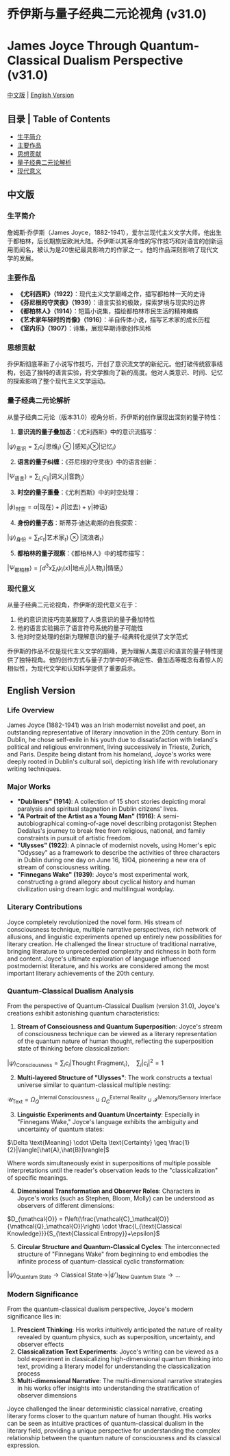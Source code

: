 # 乔伊斯与量子经典二元论视角 (v31.0)
# James Joyce Through Quantum-Classical Dualism Perspective (v31.0)

[中文版](#中文版) | [English Version](#english-version)

## 目录 | Table of Contents
- [生平简介](#生平简介)
- [主要作品](#主要作品)
- [思想贡献](#思想贡献)
- [量子经典二元论解析](#量子经典二元论解析)
- [现代意义](#现代意义)

<a name="中文版"></a>
## 中文版

### 生平简介

詹姆斯·乔伊斯（James Joyce，1882-1941），爱尔兰现代主义文学大师。他出生于都柏林，后长期旅居欧洲大陆。乔伊斯以其革命性的写作技巧和对语言的创新运用而闻名，被认为是20世纪最具影响力的作家之一。他的作品深刻影响了现代文学的发展。

### 主要作品

- **《尤利西斯》（1922）**：现代主义文学巅峰之作，描写都柏林一天的史诗
- **《芬尼根的守灵夜》（1939）**：语言实验的极致，探索梦境与现实的边界
- **《都柏林人》（1914）**：短篇小说集，描绘都柏林市民生活的精神瘫痪
- **《艺术家年轻时的肖像》（1916）**：半自传体小说，描写艺术家的成长历程
- **《室内乐》（1907）**：诗集，展现早期诗歌创作风格

### 思想贡献

乔伊斯彻底革新了小说写作技巧，开创了意识流文学的新纪元。他打破传统叙事结构，创造了独特的语言实验，将文学推向了新的高度。他对人类意识、时间、记忆的探索影响了整个现代主义文学运动。

### 量子经典二元论解析

从量子经典二元论（版本31.0）视角分析，乔伊斯的创作展现出深刻的量子特性：

1. **意识流的量子叠加态**：《尤利西斯》中的意识流描写：

$`|\psi\rangle_{\text{意识}} = \sum_i c_i |\text{思维}_i\rangle \otimes |\text{感知}_i\rangle \otimes |\text{记忆}_i\rangle`$

2. **语言的量子纠缠**：《芬尼根的守灵夜》中的语言创新：

$`|\Psi_{\text{语言}}\rangle = \sum_{i,j} c_{ij} |\text{词义}_i\rangle |\text{音韵}_j\rangle`$

3. **时空的量子重叠**：《尤利西斯》中的时空处理：

$`|\phi\rangle_{\text{时空}} = \alpha |\text{现在}\rangle + \beta |\text{过去}\rangle + \gamma |\text{神话}\rangle`$

4. **身份的量子态**：斯蒂芬·迪达勒斯的自我探索：

$`|\psi\rangle_{\text{身份}} = \sum_t c_t |\text{艺术家}_t\rangle \otimes |\text{流浪者}_t\rangle`$

5. **都柏林的量子观察**：《都柏林人》中的城市描写：

$`|\Psi_{\text{都柏林}}\rangle = \int d^3x \sum_i \psi_i(x)|\text{地点}_i\rangle |\text{人物}_i\rangle |\text{情感}_i\rangle`$

### 现代意义

从量子经典二元论视角，乔伊斯的现代意义在于：

1. 他的意识流技巧完美展现了人类意识的量子叠加特性
2. 他的语言实验揭示了语言符号系统的量子可能性
3. 他对时空处理的创新为理解意识的量子-经典转化提供了文学范式

乔伊斯的作品不仅是现代主义文学的巅峰，更为理解人类意识和语言的量子特性提供了独特视角。他的创作方式与量子力学中的不确定性、叠加态等概念有着惊人的相似性，为现代文学和认知科学提供了重要启示。

<a name="english-version"></a>
## English Version

### Life Overview

James Joyce (1882-1941) was an Irish modernist novelist and poet, an outstanding representative of literary innovation in the 20th century. Born in Dublin, he chose self-exile in his youth due to dissatisfaction with Ireland's political and religious environment, living successively in Trieste, Zurich, and Paris. Despite being distant from his homeland, Joyce's works were deeply rooted in Dublin's cultural soil, depicting Irish life with revolutionary writing techniques.

### Major Works

- **"Dubliners" (1914)**: A collection of 15 short stories depicting moral paralysis and spiritual stagnation in Dublin citizens' lives.
- **"A Portrait of the Artist as a Young Man" (1916)**: A semi-autobiographical coming-of-age novel describing protagonist Stephen Dedalus's journey to break free from religious, national, and family constraints in pursuit of artistic freedom.
- **"Ulysses" (1922)**: A pinnacle of modernist novels, using Homer's epic "Odyssey" as a framework to describe the activities of three characters in Dublin during one day on June 16, 1904, pioneering a new era of stream of consciousness writing.
- **"Finnegans Wake" (1939)**: Joyce's most experimental work, constructing a grand allegory about cyclical history and human civilization using dream logic and multilingual wordplay.

### Literary Contributions

Joyce completely revolutionized the novel form. His stream of consciousness technique, multiple narrative perspectives, rich network of allusions, and linguistic experiments opened up entirely new possibilities for literary creation. He challenged the linear structure of traditional narrative, bringing literature to unprecedented complexity and richness in both form and content. Joyce's ultimate exploration of language influenced postmodernist literature, and his works are considered among the most important literary achievements of the 20th century.

### Quantum-Classical Dualism Analysis

From the perspective of Quantum-Classical Dualism (version 31.0), Joyce's creations exhibit astonishing quantum characteristics:

1. **Stream of Consciousness and Quantum Superposition**: Joyce's stream of consciousness technique can be viewed as a literary representation of the quantum nature of human thought, reflecting the superposition state of thinking before classicalization:

$`|\psi\rangle_{\text{Consciousness}} = \sum_i c_i |\text{Thought Fragment}_i\rangle, \quad \sum_i |c_i|^2 = 1`$

2. **Multi-layered Structure of "Ulysses"**: The work constructs a textual universe similar to quantum-classical multiple nesting:

$`\mathcal{U}_{\text{Text}} = \Omega_Q^{\text{Internal Consciousness}} \cup \Omega_C^{\text{External Reality}} \cup \mathcal{I}^{\text{Memory/Sensory Interface}}`$

3. **Linguistic Experiments and Quantum Uncertainty**: Especially in "Finnegans Wake," Joyce's language exhibits the ambiguity and uncertainty of quantum states:

$`\Delta \text{Meaning} \cdot \Delta \text{Certainty} \geq \frac{1}{2}|\langle[\hat{A},\hat{B}]\rangle|`$

Where words simultaneously exist in superpositions of multiple possible interpretations until the reader's observation leads to the "classicalization" of specific meanings.

4. **Dimensional Transformation and Observer Roles**: Characters in Joyce's works (such as Stephen, Bloom, Molly) can be understood as observers of different dimensions:

$`D_{\mathcal{O}} = f\left(\frac{\mathcal{C}_\mathcal{O}}{\mathcal{Q}_\mathcal{O}}\right) \cdot \frac{I_{\text{Classical Knowledge}}}{S_{\text{Classical Entropy}}+\epsilon}`$

5. **Circular Structure and Quantum-Classical Cycles**: The interconnected structure of "Finnegans Wake" from beginning to end embodies the infinite process of quantum-classical cyclic transformation:

$`|\psi\rangle_{\text{Quantum State}} \rightarrow \text{Classical State} \rightarrow |\psi'\rangle_{\text{New Quantum State}} \rightarrow ...`$

### Modern Significance

From the quantum-classical dualism perspective, Joyce's modern significance lies in:

1. **Prescient Thinking**: His works intuitively anticipated the nature of reality revealed by quantum physics, such as superposition, uncertainty, and observer effects
2. **Classicalization Text Experiments**: Joyce's writing can be viewed as a bold experiment in classicalizing high-dimensional quantum thinking into text, providing a literary model for understanding the classicalization process
3. **Multi-dimensional Narrative**: The multi-dimensional narrative strategies in his works offer insights into understanding the stratification of observer dimensions

Joyce challenged the linear deterministic classical narrative, creating literary forms closer to the quantum nature of human thought. His works can be seen as intuitive practices of quantum-classical dualism in the literary field, providing a unique perspective for understanding the complex relationship between the quantum nature of consciousness and its classical expression.
